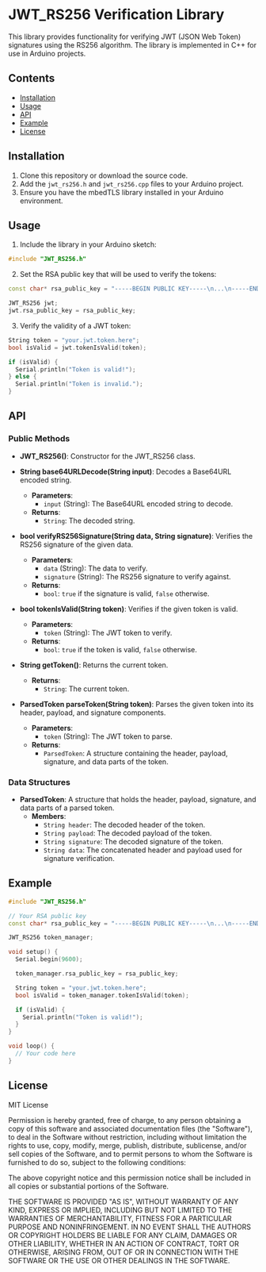 # JWT_RS256 Verification Library

This library provides functionality for verifying JWT (JSON Web Token) signatures using the RS256 algorithm. The library is implemented in C++ for use in Arduino projects.

## Contents

- [Installation](#installation)
- [Usage](#usage)
- [API](#api)
- [Example](#example)
- [License](#license)

## Installation

1. Clone this repository or download the source code.
2. Add the `jwt_rs256.h` and `jwt_rs256.cpp` files to your Arduino project.
3. Ensure you have the mbedTLS library installed in your Arduino environment.

## Usage

1. Include the library in your Arduino sketch:

```cpp
#include "JWT_RS256.h"
```

2. Set the RSA public key that will be used to verify the tokens:

```cpp
const char* rsa_public_key = "-----BEGIN PUBLIC KEY-----\n...\n-----END PUBLIC KEY-----";

JWT_RS256 jwt;
jwt.rsa_public_key = rsa_public_key;
```

3. Verify the validity of a JWT token:

```cpp
String token = "your.jwt.token.here";
bool isValid = jwt.tokenIsValid(token);

if (isValid) {
  Serial.println("Token is valid!");
} else {
  Serial.println("Token is invalid.");
}
```

## API

### Public Methods

- **JWT_RS256()**: Constructor for the JWT_RS256 class.
- **String base64URLDecode(String input)**: Decodes a Base64URL encoded string.
  - **Parameters**:
    - `input` (String): The Base64URL encoded string to decode.
  - **Returns**:
    - `String`: The decoded string.

- **bool verifyRS256Signature(String data, String signature)**: Verifies the RS256 signature of the given data.
  - **Parameters**:
    - `data` (String): The data to verify.
    - `signature` (String): The RS256 signature to verify against.
  - **Returns**:
    - `bool`: `true` if the signature is valid, `false` otherwise.

- **bool tokenIsValid(String token)**: Verifies if the given token is valid.
  - **Parameters**:
    - `token` (String): The JWT token to verify.
  - **Returns**:
    - `bool`: `true` if the token is valid, `false` otherwise.

- **String getToken()**: Returns the current token.
  - **Returns**:
    - `String`: The current token.

- **ParsedToken parseToken(String token)**: Parses the given token into its header, payload, and signature components.
  - **Parameters**:
    - `token` (String): The JWT token to parse.
  - **Returns**:
    - `ParsedToken`: A structure containing the header, payload, signature, and data parts of the token.

### Data Structures

- **ParsedToken**: A structure that holds the header, payload, signature, and data parts of a parsed token.
  - **Members**:
    - `String header`: The decoded header of the token.
    - `String payload`: The decoded payload of the token.
    - `String signature`: The decoded signature of the token.
    - `String data`: The concatenated header and payload used for signature verification.


## Example
```cpp
#include "JWT_RS256.h"

// Your RSA public key
const char* rsa_public_key = "-----BEGIN PUBLIC KEY-----\n...\n-----END PUBLIC KEY-----";

JWT_RS256 token_manager;

void setup() {
  Serial.begin(9600);

  token_manager.rsa_public_key = rsa_public_key;

  String token = "your.jwt.token.here";
  bool isValid = token_manager.tokenIsValid(token);

  if (isValid) {
    Serial.println("Token is valid!");
  }
}

void loop() {
  // Your code here
}
```

## License

MIT License

Permission is hereby granted, free of charge, to any person obtaining a copy
of this software and associated documentation files (the "Software"), to deal
in the Software without restriction, including without limitation the rights
to use, copy, modify, merge, publish, distribute, sublicense, and/or sell
copies of the Software, and to permit persons to whom the Software is
furnished to do so, subject to the following conditions:

The above copyright notice and this permission notice shall be included in all
copies or substantial portions of the Software.

THE SOFTWARE IS PROVIDED "AS IS", WITHOUT WARRANTY OF ANY KIND, EXPRESS OR
IMPLIED, INCLUDING BUT NOT LIMITED TO THE WARRANTIES OF MERCHANTABILITY,
FITNESS FOR A PARTICULAR PURPOSE AND NONINFRINGEMENT. IN NO EVENT SHALL THE
AUTHORS OR COPYRIGHT HOLDERS BE LIABLE FOR ANY CLAIM, DAMAGES OR OTHER
LIABILITY, WHETHER IN AN ACTION OF CONTRACT, TORT OR OTHERWISE, ARISING FROM,
OUT OF OR IN CONNECTION WITH THE SOFTWARE OR THE USE OR OTHER DEALINGS IN THE
SOFTWARE.
